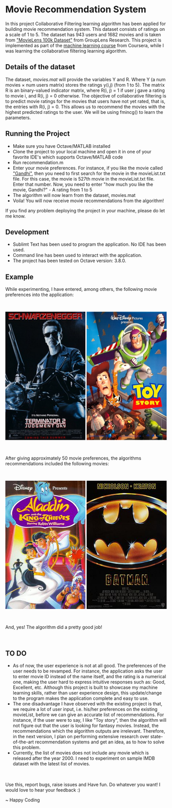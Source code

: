 # Movie Recommendation System
In this project Collaborative Filtering learning algorithm has been applied for building movie recommendation system. This dataset consists of ratings on a scale of 1 to 5. The dataset has 943 users and 1682 movies and is taken from <a href="https://grouplens.org/datasets/movielens/">"MovieLens 100k Dataset"</a> from GroupLens Research. This project is implemented as part of the <a href="https://github.com/adityachandupatla/ML_Coursera">machine learning course</a> from Coursera, while I was learning the collaborative filtering learning algorithm.

<h2>Details of the dataset</h2>
<p>The dataset, <i>movies.mat</i> will provide the variables Y and R. Where Y (a num movies × num users matrix) stores the ratings y(i,j) (from 1 to 5). The matrix R is an binary-valued indicator matrix, where R(i, j) = 1 if user j gave a rating to movie i, and R(i, j) = 0 otherwise. The objective of collaborative filtering is to predict movie ratings for the movies that users have not yet rated, that is, the entries with R(i, j) = 0. This allows us to recommend the movies with the highest predicted ratings to the user. We will be using fmincg() to learn the parameters.</p>

<h2>Running the Project</h2>
<ul>
  <li>Make sure you have Octave/MATLAB installed</li>
  <li>Clone the project to your local machine and open it in one of your favorite IDE's which supports Octave/MATLAB code</li>
  <li>Run recommendation.m</li>
  <li>Enter your movie preferences. For instance, if you like the movie called <a href="https://en.wikipedia.org/wiki/Gandhi_(film)">"Gandhi"</a>, then you need to first search for the movie in the movieList.txt file. For this case, the movie is 527th movie in the movieList.txt file. Enter that number. Now, you need to enter "how much you like the movie, Gandhi?" - A rating from 1 to 5</li>
  <li>The algorithm will now learn from the dataset, movies.mat</li>
  <li>Voila! You will now receive movie recommendations from the algorithm!</li>
</ul>

If you find any problem deploying the project in your machine, please do let me know.

<h2>Development</h2>
<ul>
  <li>Sublimt Text has been used to program the application. No IDE has been used.</li>
  <li>Command line has been used to interact with the application.</li>
  <li>The project has been tested on Octave version: 3.8.0.</li>
</ul>

<h2>Example</h2>
<p>While experimenting, I have entered, among others, the following movie preferences into the application:</p><br/>
<p float="left">
  <img src="https://github.com/adityachandupatla/movie_recommendation_system/blob/master/images/Terminator2.jpg" height="400" width="250" />
  <img src="https://github.com/adityachandupatla/movie_recommendation_system/blob/master/images/Toy_Story.jpg" height="400" width="250" />
</p><br/>
<p>After giving approximately 50 movie preferences, the algorithms recommendations included the following movies:</p><br/>
<p float="left">
  <img src="https://github.com/adityachandupatla/movie_recommendation_system/blob/master/images/Aladdin.jpg" height="400" width="250" />
  <img src="https://github.com/adityachandupatla/movie_recommendation_system/blob/master/images/Batman.jpg" height="400" width="250" />
</p><br/>
<p>And, yes! The algorithm did a pretty good job!</p><br/>

<h2>TO DO</h2>
<ul>
  <li>As of now, the user experience is not at all good. The preferences of the user needs to be revamped. For instance, the application asks the user to enter movie ID instead of the name itself, and the rating is a numerical one, making the user hard to express intuitive responses such as: Good, Excellent, etc. Although this project is built to showcase my machine learning skills, rather than user experience design, this update/change to the program makes the application complete and easy to use.</li>
  <li>The one disadvantage I have observed with the existing project is that, we require a lot of user input, i.e. his/her preferences on the existing movieList, before we can give an accurate list of recommendations. For instance, if the user were to say, I like "Toy story", then the algorithm will not figure out that the user is looking for fantasy movies. Instead, the recommendations which the algorithm outputs are irrelevant. Therefore, in the next version, I plan on performing extensive research over state-of-the-art recommendation systems and get an idea, as to how to solve this problem.</li>
  <li>Currently, the list of movies does not include any movie which is released after the year 2000. I need to experiment on sample IMDB dataset with the latest list of movies.</li>
</ul>
<br/><br/>
Use this, report bugs, raise issues and Have fun. Do whatever you want! I would love to hear your feedback :)

~ Happy Coding
